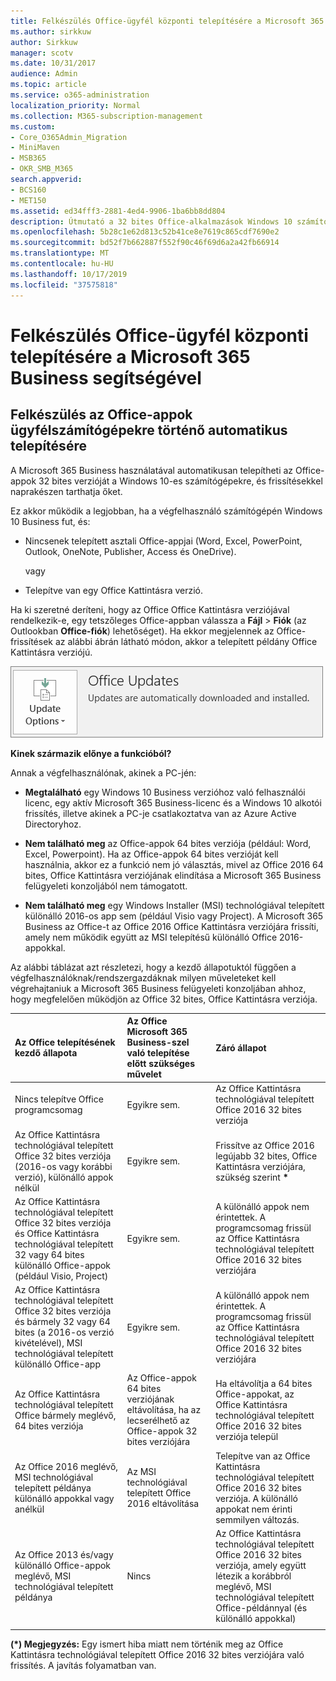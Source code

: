 ```yaml
---
title: Felkészülés Office-ügyfél központi telepítésére a Microsoft 365 Business segítségével
ms.author: sirkkuw
author: Sirkkuw
manager: scotv
ms.date: 10/31/2017
audience: Admin
ms.topic: article
ms.service: o365-administration
localization_priority: Normal
ms.collection: M365-subscription-management
ms.custom:
- Core_O365Admin_Migration
- MiniMaven
- MSB365
- OKR_SMB_M365
search.appverid:
- BCS160
- MET150
ms.assetid: ed34fff3-2881-4ed4-9906-1ba6bb8dd804
description: Útmutató a 32 bites Office-alkalmazások Windows 10 számítógépre való automatikus telepítéséhez és naprakészen tartásáról.
ms.openlocfilehash: 5b28c1e62d813c52b41ce8e7619c865cdf7690e2
ms.sourcegitcommit: bd52f7b662887f552f90c46f69d6a2a42fb66914
ms.translationtype: MT
ms.contentlocale: hu-HU
ms.lasthandoff: 10/17/2019
ms.locfileid: "37575818"
---
```

# <a name="prepare-for-office-client-deployment-by-microsoft-365-business"></a>Felkészülés Office-ügyfél központi telepítésére a Microsoft 365 Business segítségével

## <a name="prepare-to-automatically-install-office-apps-to-client-computers"></a>Felkészülés az Office-appok ügyfélszámítógépekre történő automatikus telepítésére

A Microsoft 365 Business használatával automatikusan telepítheti az Office-appok 32 bites verzióját a Windows 10-es számítógépekre, és frissítésekkel naprakészen tarthatja őket.
  
Ez akkor működik a legjobban, ha a végfelhasználó számítógépén Windows 10 Business fut, és:
  
- Nincsenek telepített asztali Office-appjai (Word, Excel, PowerPoint, Outlook, OneNote, Publisher, Access és OneDrive).
    
    vagy
    
- Telepítve van egy Office Kattintásra verzió.
    
Ha ki szeretné deríteni, hogy az Office Office Kattintásra verziójával rendelkezik-e, egy tetszőleges Office-appban válassza a **Fájl** \> **Fiók** (az Outlookban **Office-fiók**) lehetőséget). Ha ekkor megjelennek az Office-frissítések az alábbi ábrán látható módon, akkor a telepített példány Office Kattintásra verziójú. 
  
![Screenshot of Office updates in Office app Account](media/e3439380-fa43-4ed6-ae5d-64851c297df5.png)
  
 **Kinek származik előnye a funkcióból?**
  
Annak a végfelhasználónak, akinek a PC-jén:
  
- **Megtalálható** egy Windows 10 Business verzióhoz való felhasználói licenc, egy aktív Microsoft 365 Business-licenc és a Windows 10 alkotói frissítés, illetve akinek a PC-je csatlakoztatva van az Azure Active Directoryhoz. 
    
- **Nem található meg** az Office-appok 64 bites verziója (például: Word, Excel, Powerpoint). Ha az Office-appok 64 bites verzióját kell használnia, akkor ez a funkció nem jó választás, mivel az Office 2016 64 bites, Office Kattintásra verziójának elindítása a Microsoft 365 Business felügyeleti konzoljából nem támogatott. 
    
- **Nem található meg** egy Windows Installer (MSI) technológiával telepített különálló 2016-os app sem (például Visio vagy Project). A Microsoft 365 Business az Office-t az Office 2016 Office Kattintásra verziójára frissíti, amely nem működik együtt az MSI telepítésű különálló Office 2016-appokkal. 
    
Az alábbi táblázat azt részletezi, hogy a kezdő állapotuktól függően a végfelhasználóknak/rendszergazdáknak milyen műveleteket kell végrehajtaniuk a Microsoft 365 Business felügyeleti konzoljában ahhoz, hogy megfelelően működjön az Office 32 bites, Office Kattintásra verziója.
  
|**Az Office telepítésének kezdő állapota**|**Az Office Microsoft 365 Business-szel való telepítése előtt szükséges művelet**|**Záró állapot**|
|:-----|:-----|:-----|
|Nincs telepítve Office programcsomag  <br/> |Egyikre sem.  <br/> |Az Office Kattintásra technológiával telepített Office 2016 32 bites verziója  <br/> |
|Az Office Kattintásra technológiával telepített Office 32 bites verziója (2016-os vagy korábbi verzió), különálló appok nélkül  <br/> |Egyikre sem.  <br/> |Frissítve az Office 2016 legújabb 32 bites, Office Kattintásra verziójára, szükség szerint **\*** <br/> |
|Az Office Kattintásra technológiával telepített Office 32 bites verziója és Office Kattintásra technológiával telepített 32 vagy 64 bites különálló Office-appok (például Visio, Project)  <br/> |Egyikre sem.  <br/> |A különálló appok nem érintettek. A programcsomag frissül az Office Kattintásra technológiával telepített Office 2016 32 bites verziójára  <br/> |
|Az Office Kattintásra technológiával telepített Office 32 bites verziója és bármely 32 vagy 64 bites (a 2016-os verzió kivételével), MSI technológiával telepített különálló Office-app  <br/> |Egyikre sem.  <br/> |A különálló appok nem érintettek. A programcsomag frissül az Office Kattintásra technológiával telepített Office 2016 32 bites verziójára  <br/> ||||
|Az Office Kattintásra technológiával telepített Office bármely meglévő, 64 bites verziója  <br/> |Az Office-appok 64 bites verziójának eltávolítása, ha az lecserélhető az Office-appok 32 bites verziójára  <br/> |Ha eltávolítja a 64 bites Office-appokat, az Office Kattintásra technológiával telepített Office 2016 32 bites verziója települ  <br/> |
|Az Office 2016 meglévő, MSI technológiával telepített példánya különálló appokkal vagy anélkül  <br/> |Az MSI technológiával telepített Office 2016 eltávolítása  <br/> |Telepítve van az Office Kattintásra technológiával telepített Office 2016 32 bites verziója. A különálló appokat nem érinti semmilyen változás.  <br/> |
|Az Office 2013 és/vagy különálló Office-appok meglévő, MSI technológiával telepített példánya  <br/> |Nincs  <br/> |Az Office Kattintásra technológiával telepített Office 2016 32 bites verziója, amely együtt létezik a korábbról meglévő, MSI technológiával telepített Office-példánnyal (és különálló appokkal)  <br/> |
||||
   
 **(\*) Megjegyzés:** Egy ismert hiba miatt nem történik meg az Office Kattintásra technológiával telepített Office 2016 32 bites verziójára való frissítés. A javítás folyamatban van. 
  


